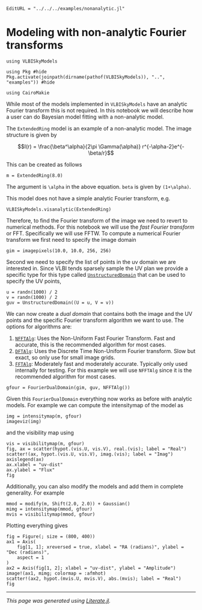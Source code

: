 ```@meta
EditURL = "../../../examples/nonanalytic.jl"
```

# Modeling with non-analytic Fourier transforms

````@example nonanalytic
using VLBISkyModels

using Pkg #hide
Pkg.activate(joinpath(dirname(pathof(VLBISkyModels)), "..", "examples")) #hide

using CairoMakie
````

While most of the models implemented in `VLBISkyModels` have an analytic
Fourier transform this is not required. In this notebook we will
describe how a user can do Bayesian model fitting with a
non-analytic model.

The `ExtendedRing` model is an example of a non-analytic model. The
image structure is given by
```math
I(r) = \frac{\beta^\alpha}{2\pi \Gamma(\alpha)} r^{-\alpha-2}e^{-\beta/r}
```

This can be created as follows

````@example nonanalytic
m = ExtendedRing(8.0)
````

The argument is `\alpha` in the above
equation. `beta` is given by ``(1+\alpha)``.

This model does not have a simple analytic Fourier transform, e.g.

````@example nonanalytic
VLBISkyModels.visanalytic(ExtendedRing)
````

Therefore, to find the Fourier transform of the image we need to revert to numerical methods.
For this notebook we will use the *fast Fourier transform* or FFT. Specifically we will
use FFTW. To compute a numerical Fourier transform we first need to specify the image domain

````@example nonanalytic
gim = imagepixels(10.0, 10.0, 256, 256)
````

Second we need to specify the list of points in the uv domain we are interested in.
Since VLBI tends sparsely sample the UV plan we provide a specific type for this
type called [`UnstructuredDomain`](@ref) that can be used to specify the UV points,

````@example nonanalytic
u = randn(1000) / 2
v = randn(1000) / 2
guv = UnstructuredDomain((U = u, V = v))
````

We can now create a *dual domain* that contains both the image and the UV points and
the specific Fourier transform algorithm we want to use. The options for algorithms are:

 1. [`NFFTAlg`](@ref): Uses the Non-Uniform Fast Fourier Transform. Fast and accurate, this is the recommended algorithm for most cases.
 2. [`DFTAlg`](@ref): Uses the Discrete Time Non-Uniform Fourier transform. Slow but exact, so only use for small image grids.
 3. [`FFTAlg`](@ref): Moderately fast and moderately accurate. Typically only used internally for testing.
For this example we will use `NFFTAlg` since it is the recommended algorithm for most cases.

````@example nonanalytic
gfour = FourierDualDomain(gim, guv, NFFTAlg())
````

Given this `FourierDualDomain` everything now works as before with analytic models. For example
we can compute the intensitymap of the model as

````@example nonanalytic
img = intensitymap(m, gfour)
imageviz(img)
````

and the visibility map using

````@example nonanalytic
vis = visibilitymap(m, gfour)
fig, ax = scatter(hypot.(vis.U, vis.V), real.(vis); label = "Real")
scatter!(ax, hypot.(vis.U, vis.V), imag.(vis); label = "Imag")
axislegend(ax)
ax.xlabel = "uv-dist"
ax.ylabel = "Flux"
fig
````

Additionally, you can also modify the models and add them in complete generality. For example

````@example nonanalytic
mmod = modify(m, Shift(2.0, 2.0)) + Gaussian()
mimg = intensitymap(mmod, gfour)
mvis = visibilitymap(mmod, gfour)
````

Plotting everything gives

````@example nonanalytic
fig = Figure(; size = (800, 400))
ax1 = Axis(
    fig[1, 1]; xreversed = true, xlabel = "RA (radians)", ylabel = "Dec (radians)",
    aspect = 1
)
ax2 = Axis(fig[1, 2]; xlabel = "uv-dist", ylabel = "Amplitude")
image!(ax1, mimg; colormap = :afmhot)
scatter!(ax2, hypot.(mvis.U, mvis.V), abs.(mvis); label = "Real")
fig
````

---

*This page was generated using [Literate.jl](https://github.com/fredrikekre/Literate.jl).*

